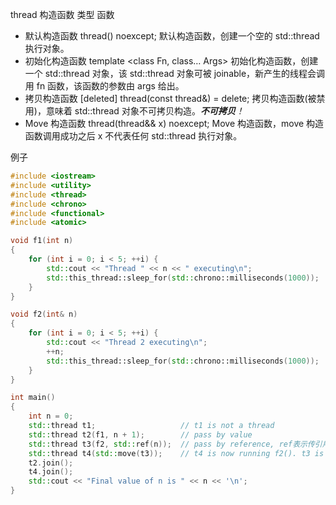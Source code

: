 thread 构造函数
类型	函数
- 默认构造函数	thread() noexcept;  默认构造函数，创建一个空的 std::thread 执行对象。
- 初始化构造函数	template <class Fn, class… Args> 初始化构造函数，创建一个 std::thread 对象，该 std::thread 对象可被 joinable，新产生的线程会调用 fn 函数，该函数的参数由 args 给出。
- 拷贝构造函数 [deleted]	thread(const thread&) = delete; 拷贝构造函数(被禁用)，意味着 std::thread 对象不可拷贝构造。***不可拷贝**！*
- Move 构造函数	thread(thread&& x) noexcept;   Move 构造函数，move 构造函数调用成功之后 x 不代表任何 std::thread 执行对象。




例子
```c++
#include <iostream>
#include <utility>
#include <thread>
#include <chrono>
#include <functional>
#include <atomic>

void f1(int n)
{
    for (int i = 0; i < 5; ++i) {
        std::cout << "Thread " << n << " executing\n";
        std::this_thread::sleep_for(std::chrono::milliseconds(1000));
    }
}

void f2(int& n)
{
    for (int i = 0; i < 5; ++i) {
        std::cout << "Thread 2 executing\n";
        ++n;
        std::this_thread::sleep_for(std::chrono::milliseconds(1000));
    }
}

int main()
{
    int n = 0;
    std::thread t1;                   // t1 is not a thread
    std::thread t2(f1, n + 1);        // pass by value
    std::thread t3(f2, std::ref(n));  // pass by reference, ref表示传引用
    std::thread t4(std::move(t3));    // t4 is now running f2(). t3 is no longer a thread
    t2.join();
    t4.join();
    std::cout << "Final value of n is " << n << '\n';
}

```
